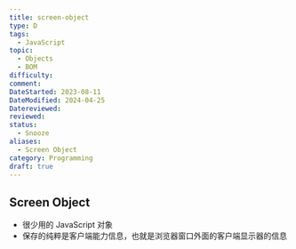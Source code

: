 ```yaml
---
title: screen-object
type: D
tags:
  - JavaScript
topic:
  - Objects
  - BOM
difficulty: 
comment: 
DateStarted: 2023-08-11
DateModified: 2024-04-25
Datereviewed: 
reviewed: 
status:
  - Snooze
aliases:
  - Screen Object
category: Programming
draft: true
---
```


## Screen Object

- 很少用的 JavaScript 对象
- 保存的纯粹是客户端能力信息，也就是浏览器窗口外面的客户端显示器的信息
